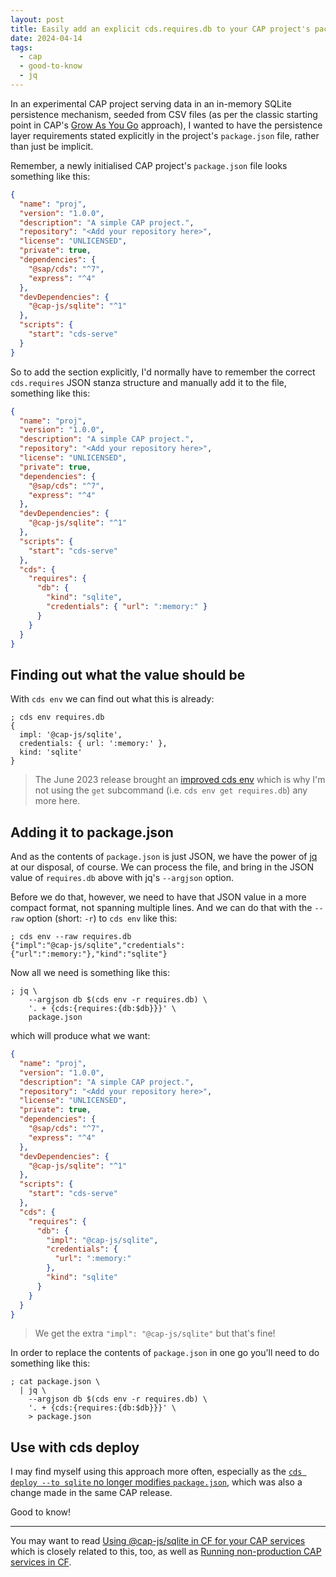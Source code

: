 ```yaml
---
layout: post
title: Easily add an explicit cds.requires.db to your CAP project's package.json
date: 2024-04-14
tags:
  - cap
  - good-to-know
  - jq
---
```

In an experimental CAP project serving data in an in-memory SQLite persistence mechanism, seeded from CSV files (as per the classic starting point in CAP's [Grow As You Go](https://cap.cloud.sap/docs/get-started/grow-as-you-go) approach), I wanted to have the persistence layer requirements stated explicitly in the project's `package.json` file, rather than just be implicit.

Remember, a newly initialised CAP project's `package.json` file looks something like this:

```json
{
  "name": "proj",
  "version": "1.0.0",
  "description": "A simple CAP project.",
  "repository": "<Add your repository here>",
  "license": "UNLICENSED",
  "private": true,
  "dependencies": {
    "@sap/cds": "^7",
    "express": "^4"
  },
  "devDependencies": {
    "@cap-js/sqlite": "^1"
  },
  "scripts": {
    "start": "cds-serve"
  }
}
```

So to add the section explicitly, I'd normally have to remember the correct `cds.requires` JSON stanza structure and manually add it to the file, something like this:

```json
{
  "name": "proj",
  "version": "1.0.0",
  "description": "A simple CAP project.",
  "repository": "<Add your repository here>",
  "license": "UNLICENSED",
  "private": true,
  "dependencies": {
    "@sap/cds": "^7",
    "express": "^4"
  },
  "devDependencies": {
    "@cap-js/sqlite": "^1"
  },
  "scripts": {
    "start": "cds-serve"
  },
  "cds": {
    "requires": {
      "db": {
        "kind": "sqlite",
        "credentials": { "url": ":memory:" }
      }
    }
  }
}
```

## Finding out what the value should be

With `cds env` we can find out what this is already:

```shell
; cds env requires.db
{
  impl: '@cap-js/sqlite',
  credentials: { url: ':memory:' },
  kind: 'sqlite'
}
```

> The June 2023 release brought an [improved cds env](https://cap.cloud.sap/docs/releases/archive/2023/jun23#improved-cds-env) which is why I'm not using the `get` subcommand (i.e. `cds env get requires.db`) any more here.

## Adding it to package.json

And as the contents of `package.json` is just JSON, we have the power of [jq](https://jqlang.github.io/jq/) at our disposal, of course. We can process the file, and bring in the JSON value of `requires.db` above with jq's `--argjson` option.

Before we do that, however, we need to have that JSON value in a more compact format, not spanning multiple lines. And we can do that with the `--raw` option (short: `-r`) to `cds env` like this:

```shell
; cds env --raw requires.db
{"impl":"@cap-js/sqlite","credentials":{"url":":memory:"},"kind":"sqlite"}
```

Now all we need is something like this:

```shell
; jq \
    --argjson db $(cds env -r requires.db) \
    '. + {cds:{requires:{db:$db}}}' \
    package.json
```

which will produce what we want:

```json
{
  "name": "proj",
  "version": "1.0.0",
  "description": "A simple CAP project.",
  "repository": "<Add your repository here>",
  "license": "UNLICENSED",
  "private": true,
  "dependencies": {
    "@sap/cds": "^7",
    "express": "^4"
  },
  "devDependencies": {
    "@cap-js/sqlite": "^1"
  },
  "scripts": {
    "start": "cds-serve"
  },
  "cds": {
    "requires": {
      "db": {
        "impl": "@cap-js/sqlite",
        "credentials": {
          "url": ":memory:"
        },
        "kind": "sqlite"
      }
    }
  }
}
```

> We get the extra `"impl": "@cap-js/sqlite"` but that's fine!

In order to replace the contents of `package.json` in one go you'll need to do something like this:

```shell
; cat package.json \
  | jq \
    --argjson db $(cds env -r requires.db) \
    '. + {cds:{requires:{db:$db}}}' \
    > package.json
```

## Use with cds deploy

I may find myself using this approach more often, especially as the [`cds deploy --to sqlite` no longer modifies `package.json`](https://cap.cloud.sap/docs/releases/archive/2023/jun23#important-changes-3), which was also a change made in the same CAP release.

Good to know!

---

You may want to read [Using @cap-js/sqlite in CF for your CAP services](/blog/posts/2024/04/15/using-@cap-jssqlite-in-cf-for-your-cap-services/) which is closely related to this, too, as well as [Running non-production CAP services in CF](/blog/posts/2024/04/15/running-non-production-cap-services-in-cf/).
